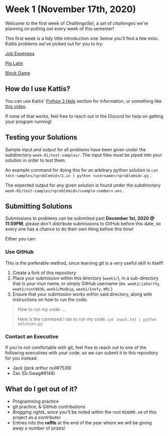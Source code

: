 # Week 1 (November 17th, 2020)

Welcome to the first week of _ChallengeSet_, a _set_ of _challenges_ we're planning on putting out every week of this semester!

This first week is a tidy little introduction one: below you'll find a few misc. Kattis problems we've picked out for you to try:

[Job Expenses](https://open.kattis.com/problems/jobexpenses)

[Pig Latin](https://open.kattis.com/problems/piglatin)

[Block Game](https://open.kattis.com/problems/blockgame2)


## How do I use Kattis?

You can use Kattis' [Python 3 Help](https://open.kattis.com/help/python3) section for information, or something like [this video](https://www.youtube.com/watch?v=7NHyzBN4GAM).

If none of that works, feel free to reach out in the Discord for help on getting your program running!

## Testing your Solutions

Sample input and output for all problems have been given under the subdirectory `week-01/test-samples/`. The input files must be piped into your solution in order to test them.

An example command for doing this for an arbitrary python solution is `cat test-samples/<problemid>/1.in | python <username>/<problemid>.py` . 

The expected output for any given solution is found under the subdirectory `week-01/test-samples/<problemid>/<sample-number>.ans` .  

## Submitting Solutions

Submissions to problems can be submitted past **December 1st, 2020 @ 11:59PM**, please don't distribute submissions to GitHub before this date, so every one has a chance to do their own thing before this time!

Either you can:

### Use GitHub

This is the preferable method, since learning git is a very useful skill in itself!

1. Create a fork of this repository
2. Place your submission within this directory (`week1/`), in a sub-directory that is your mun name, or simply GitHub username (ex. `week1/jaharrhy`, `week1/nint8836`, `week1/Mudkip`, `week1/Inefy`, etc.)
3. Ensure that your submission works within said directory, along with instructions on how to run the code:

> How to run my code: ...
> 
> Here is the command I ran to run my code: `cat input.txt | python solution.py`

### Contact an Executive

If you're not comfortable with git, feel free to reach out to one of the following executives with your code, so we can submit it to this repository for you instead:

- Jack (<i>jack arthur null</i>#7539)
- Zac (Dr.Swag#9148)

## What do I get out of it?

- Programming practice
- git practice, & GitHub contributions
- _Bragging rights_, since you'll be noted within the root `README.md` of this project as a contributor
- Entries into the **raffle** at the end of the year where we will be giving away a number of prizes!


